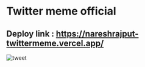 # Twitter meme official

## Deploy link : https://nareshrajput-twittermeme.vercel.app/


![tweet](https://user-images.githubusercontent.com/101567054/207978828-65e82fb2-eb02-4396-9a48-2f6b6a6d2ddc.png)
